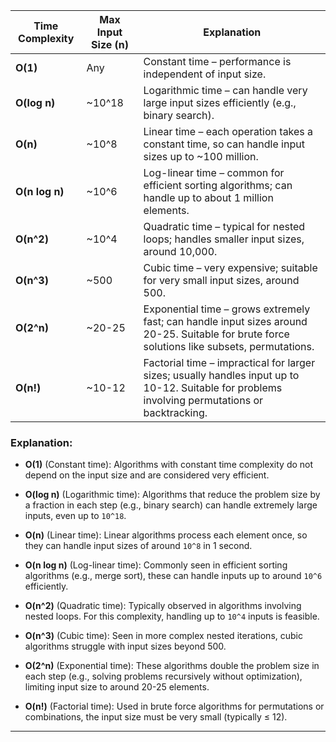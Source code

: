 
| **Time Complexity** | **Max Input Size (n)** | **Explanation**                                   |
|---------------------|------------------------|---------------------------------------------------|
| **O(1)**            | Any                    | Constant time – performance is independent of input size. |
| **O(log n)**        | ~10^18                 | Logarithmic time – can handle very large input sizes efficiently (e.g., binary search). |
| **O(n)**            | ~10^8                  | Linear time – each operation takes a constant time, so can handle input sizes up to ~100 million. |
| **O(n log n)**      | ~10^6                  | Log-linear time – common for efficient sorting algorithms; can handle up to about 1 million elements. |
| **O(n^2)**          | ~10^4                  | Quadratic time – typical for nested loops; handles smaller input sizes, around 10,000. |
| **O(n^3)**          | ~500                   | Cubic time – very expensive; suitable for very small input sizes, around 500. |
| **O(2^n)**          | ~20-25                 | Exponential time – grows extremely fast; can handle input sizes around 20-25. Suitable for brute force solutions like subsets, permutations. |
| **O(n!)**           | ~10-12                 | Factorial time – impractical for larger sizes; usually handles input up to 10-12. Suitable for problems involving permutations or backtracking. |

### Explanation:
- **O(1)** (Constant time): Algorithms with constant time complexity do not depend on the input size and are considered very efficient.

- **O(log n)** (Logarithmic time): Algorithms that reduce the problem size by a fraction in each step (e.g., binary search) can handle extremely large inputs, even up to `10^18`.

- **O(n)** (Linear time): Linear algorithms process each element once, so they can handle input sizes of around `10^8` in 1 second.

- **O(n log n)** (Log-linear time): Commonly seen in efficient sorting algorithms (e.g., merge sort), these can handle inputs up to around `10^6` efficiently.

- **O(n^2)** (Quadratic time): Typically observed in algorithms involving nested loops. For this complexity, handling up to `10^4` inputs is feasible.

- **O(n^3)** (Cubic time): Seen in more complex nested iterations, cubic algorithms struggle with input sizes beyond 500.

- **O(2^n)** (Exponential time): These algorithms double the problem size in each step (e.g., solving problems recursively without optimization), limiting input size to around 20-25 elements.

- **O(n!)** (Factorial time): Used in brute force algorithms for permutations or combinations, the input size must be very small (typically ≤ 12).

---

